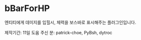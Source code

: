 # bBarForHP
엔티티에게 데미지를 입힐시, 체력을 보스바로 표시해주는 플러그인입니다.

제작기간: 11일
도움 주신 분: patrick-choe, PyBsh, dytroc
